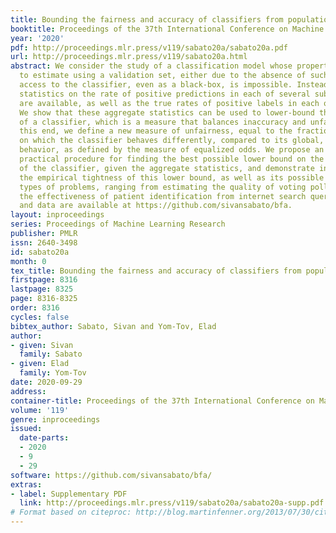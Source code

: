 ```yaml
---
title: Bounding the fairness and accuracy of classifiers from population statistics
booktitle: Proceedings of the 37th International Conference on Machine Learning
year: '2020'
pdf: http://proceedings.mlr.press/v119/sabato20a/sabato20a.pdf
url: http://proceedings.mlr.press/v119/sabato20a.html
abstract: We consider the study of a classification model whose properties are impossible
  to estimate using a validation set, either due to the absence of such a set or because
  access to the classifier, even as a black-box, is impossible. Instead, only aggregate
  statistics on the rate of positive predictions in each of several sub-populations
  are available, as well as the true rates of positive labels in each of these sub-populations.
  We show that these aggregate statistics can be used to lower-bound the discrepancy
  of a classifier, which is a measure that balances inaccuracy and unfairness. To
  this end, we define a new measure of unfairness, equal to the fraction of the population
  on which the classifier behaves differently, compared to its global, ideally fair
  behavior, as defined by the measure of equalized odds. We propose an efficient and
  practical procedure for finding the best possible lower bound on the discrepancy
  of the classifier, given the aggregate statistics, and demonstrate in experiments
  the empirical tightness of this lower bound, as well as its possible uses on various
  types of problems, ranging from estimating the quality of voting polls to measuring
  the effectiveness of patient identification from internet search queries. The code
  and data are available at https://github.com/sivansabato/bfa.
layout: inproceedings
series: Proceedings of Machine Learning Research
publisher: PMLR
issn: 2640-3498
id: sabato20a
month: 0
tex_title: Bounding the fairness and accuracy of classifiers from population statistics
firstpage: 8316
lastpage: 8325
page: 8316-8325
order: 8316
cycles: false
bibtex_author: Sabato, Sivan and Yom-Tov, Elad
author:
- given: Sivan
  family: Sabato
- given: Elad
  family: Yom-Tov
date: 2020-09-29
address: 
container-title: Proceedings of the 37th International Conference on Machine Learning
volume: '119'
genre: inproceedings
issued:
  date-parts:
  - 2020
  - 9
  - 29
software: https://github.com/sivansabato/bfa/
extras:
- label: Supplementary PDF
  link: http://proceedings.mlr.press/v119/sabato20a/sabato20a-supp.pdf
# Format based on citeproc: http://blog.martinfenner.org/2013/07/30/citeproc-yaml-for-bibliographies/
---
```

